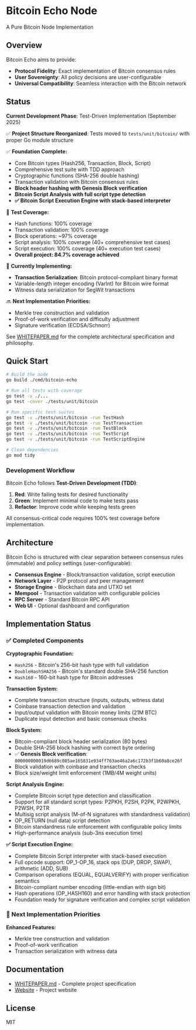 # Bitcoin Echo Node

A Pure Bitcoin Node Implementation

## Overview

Bitcoin Echo aims to provide:
- **Protocol Fidelity**: Exact implementation of Bitcoin consensus rules
- **User Sovereignty**: All policy decisions are user-configurable
- **Universal Compatibility**: Seamless interaction with the Bitcoin network

## Status

**Current Development Phase**: Test-Driven Implementation (September 2025)

✅ **Project Structure Reorganized**: Tests moved to `tests/unit/bitcoin/` with proper Go module structure

✅ **Foundation Complete:**
- Core Bitcoin types (Hash256, Transaction, Block, Script)
- Comprehensive test suite with TDD approach
- Cryptographic functions (SHA-256 double hashing)
- Transaction validation with Bitcoin consensus rules
- **Block header hashing with Genesis Block verification**
- **Bitcoin Script Analysis with full script type detection**
- **✅ Bitcoin Script Execution Engine with stack-based interpreter**

🧪 **Test Coverage:**
- Hash functions: 100% coverage
- Transaction validation: 100% coverage
- Block operations: ~97% coverage
- Script analysis: 100% coverage (40+ comprehensive test cases)
- Script execution: 100% coverage (40+ execution test cases)
- **Overall project: 84.7% coverage achieved**

🚧 **Currently Implementing:**
- **Transaction Serialization**: Bitcoin protocol-compliant binary format
- Variable-length integer encoding (VarInt) for Bitcoin wire format
- Witness data serialization for SegWit transactions

🔜 **Next Implementation Priorities:**
- Merkle tree construction and validation
- Proof-of-work verification and difficulty adjustment
- Signature verification (ECDSA/Schnorr)

See [WHITEPAPER.md](./WHITEPAPER.md) for the complete architectural specification and philosophy.

## Quick Start

```bash
# Build the node
go build ./cmd/bitcoin-echo

# Run all tests with coverage
go test -v ./...
go test -cover ./tests/unit/bitcoin

# Run specific test suites
go test -v ./tests/unit/bitcoin -run TestHash
go test -v ./tests/unit/bitcoin -run TestTransaction
go test -v ./tests/unit/bitcoin -run TestBlock
go test -v ./tests/unit/bitcoin -run TestScript
go test -v ./tests/unit/bitcoin -run TestScriptEngine

# Clean dependencies
go mod tidy
```

### Development Workflow

Bitcoin Echo follows **Test-Driven Development (TDD)**:

1. **Red**: Write failing tests for desired functionality
2. **Green**: Implement minimal code to make tests pass
3. **Refactor**: Improve code while keeping tests green

All consensus-critical code requires 100% test coverage before implementation.

## Architecture

Bitcoin Echo is structured with clear separation between consensus rules (immutable) and policy settings (user-configurable):

- **Consensus Engine** - Block/transaction validation, script execution
- **Network Layer** - P2P protocol and peer management
- **Storage Engine** - Blockchain data and UTXO set
- **Mempool** - Transaction validation with configurable policies
- **RPC Server** - Standard Bitcoin RPC API
- **Web UI** - Optional dashboard and configuration

## Implementation Status

### ✅ Completed Components

**Cryptographic Foundation:**
- `Hash256` - Bitcoin's 256-bit hash type with full validation
- `DoubleHashSHA256` - Bitcoin's standard double SHA-256 function
- `Hash160` - 160-bit hash type for Bitcoin addresses

**Transaction System:**
- Complete transaction structure (inputs, outputs, witness data)
- Coinbase transaction detection and validation
- Input/output validation with Bitcoin money limits (21M BTC)
- Duplicate input detection and basic consensus checks

**Block System:**
- Bitcoin-compliant block header serialization (80 bytes)
- Double SHA-256 block hashing with correct byte ordering
- ✅ **Genesis Block verification**: `000000000019d6689c085ae165831e934ff763ae46a2a6c172b3f1b60a8ce26f`
- Block validation with coinbase and transaction checks
- Block size/weight limit enforcement (1MB/4M weight units)

**Script Analysis Engine:**
- Complete Bitcoin script type detection and classification
- Support for all standard script types: P2PKH, P2SH, P2PK, P2WPKH, P2WSH, P2TR
- Multisig script analysis (M-of-N signatures with standardness validation)
- OP_RETURN (null data) script detection
- Bitcoin standardness rule enforcement with configurable policy limits
- High-performance analysis (sub-3ns execution time)

**✅ Script Execution Engine:**
- Complete Bitcoin Script interpreter with stack-based execution
- Full opcode support: OP_1-OP_16, stack ops (DUP, DROP, SWAP), arithmetic (ADD, SUB)
- Comparison operations (EQUAL, EQUALVERIFY) with proper verification semantics
- Bitcoin-compliant number encoding (little-endian with sign bit)
- Hash operations (OP_HASH160) and error handling with stack protection
- Foundation ready for signature verification and complex script validation

### 🚧 Next Implementation Priorities

**Enhanced Features:**
- Merkle tree construction and validation
- Proof-of-work verification
- Transaction serialization with witness data

## Documentation

- [WHITEPAPER.md](./WHITEPAPER.md) - Complete project specification
- [Website](https://bitcoinecho.org) - Project website

## License

MIT